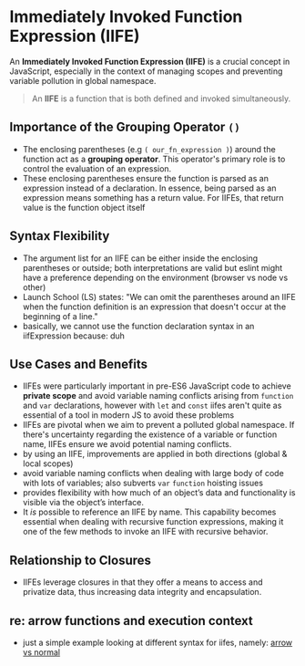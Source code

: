 # Immediately Invoked Function Expression (IIFE)

An **Immediately Invoked Function Expression (IIFE)** is a crucial concept in JavaScript, especially in the context of managing scopes and preventing variable pollution in global namespace.

> An **IIFE** is a function that is both defined and invoked simultaneously.

## Importance of the Grouping Operator `()`

- The enclosing parentheses (e.g `( our_fn_expression )`) around the function act as a **grouping operator**. This operator's primary role is to control the evaluation of an expression.
- These enclosing parentheses ensure the function is parsed as an expression instead of a declaration. In essence, being parsed as an expression means something has a return value. For IIFEs, that return value is the function object itself

## Syntax Flexibility

- The argument list for an IIFE can be either inside the enclosing parentheses or outside; both interpretations are valid but eslint might have a preference depending on the environment (browser vs node vs other)
- Launch School (LS) states: "We can omit the parentheses around an IIFE when the function definition is an expression that doesn't occur at the beginning of a line."
- basically, we cannot use the function declaration syntax in an iifExpression because: duh

## Use Cases and Benefits

- IIFEs were particularly important in pre-ES6 JavaScript code to achieve **private scope** and avoid variable naming conflicts arising from `function` and `var` declarations, however with `let` and `const` iifes aren't quite as essential of a tool in modern JS to avoid these problems
- IIFEs are pivotal when we aim to prevent a polluted global namespace. If there's uncertainty regarding the existence of a variable or function name, IIFEs ensure we avoid potential naming conflicts.
- by using an IIFE, improvements are applied in both directions (global & local scopes)
- avoid variable naming conflicts when dealing with large body of code with lots of variables; also subverts `var` `function` hoisting issues
- provides flexibility with how much of an object’s data and functionality is visible via the object’s interface.
- It _is_ possible to reference an IIFE by name. This capability becomes essential when dealing with recursive function expressions, making it one of the few methods to invoke an IIFE with recursive behavior.

## Relationship to Closures

- IIFEs leverage closures in that they offer a means to access and privatize data, thus increasing data integrity and encapsulation.

## re: arrow functions and execution context

- just a simple example looking at different syntax for iifes, namely: [arrow vs normal](/code_snippets/iife_arrow_vs_normal.js)
